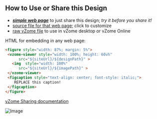 
## How to Use or Share this Design

 - [***simple web page***](<${siteUrl}/${assetPath}>) to just share this design; *try it before you share it!*
 - [source file for that web page](<${indexSrcUrl}>); click to customize
 - [raw vZome file](<${rawUrl}>) to use in vZome desktop or vZome Online
 
 HTML for embedding in any web page:
 ```html
<figure style="width: 87%; margin: 5%">
  <vzome-viewer style="width: 100%; height: 60vh"
       src="${siteUrl}/${designPath}" >
    <img  style="width: 100%"
       src="${siteUrl}/${imagePath}" >
  </vzome-viewer>
  <figcaption style="text-align: center; font-style: italic;">
     REPLACE this caption!
  </figcaption>
</figure>
 ```

[vZome Sharing documentation](https://vzome.github.io/vzome/sharing.html#how-it-works)

![Image](<${imageFile}>)

